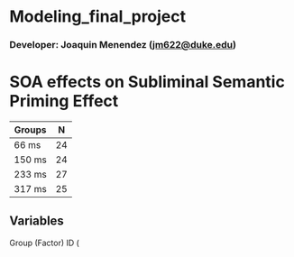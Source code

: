 # Modeling_final_project
### Developer: Joaquin Menendez (jm622@duke.edu)


# SOA effects on Subliminal Semantic Priming Effect

|Groups| N |
|------|---|
|66 ms| 24|
| 150 ms| 24|
| 233 ms| 27|
| 317 ms| 25|

## Variables
Group (Factor)
ID (




